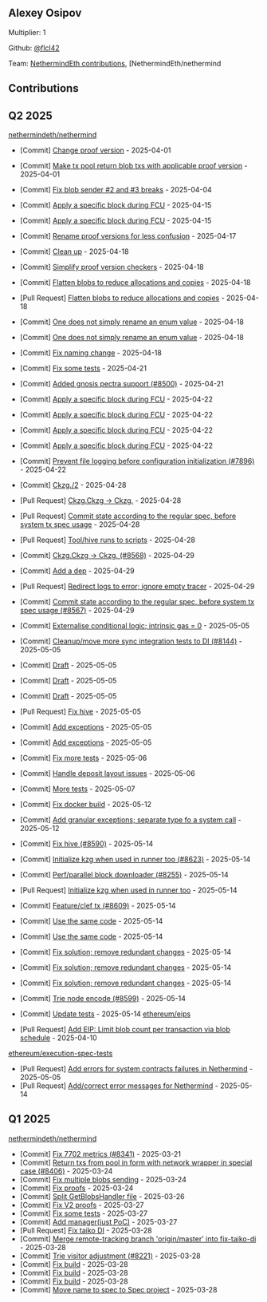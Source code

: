 
## Alexey Osipov
Multiplier: 1

Github: [@flcl42](https://github.com/flcl42)

Team: [NethermindEth contributions](https://github.com/flcl42?org=NethermindEth), [NethermindEth/nethermind

## Contributions

## Q2 2025


[nethermindeth/nethermind](https://github.com/nethermindeth/nethermind)
* [Commit] [Change proof version](https://github.com/NethermindEth/nethermind/commit/b53b9b80cf9798428e72669dd13d9dd60f338cb8) - 2025-04-01
* [Commit] [Make tx pool return blob txs with applicable proof version](https://github.com/NethermindEth/nethermind/commit/56868690de3e59ab22fe279d8ed8713fd5cd2a1f) - 2025-04-01
* [Commit] [Fix blob sender #2 and #3 breaks](https://github.com/NethermindEth/nethermind/commit/d347bc1ea87bbb491e25bb2d7f4fe8bc760ffdf4) - 2025-04-04

* [Commit] [Apply a specific block during FCU](https://github.com/NethermindEth/nethermind/commit/730997e99b1442d136bce4c57e9b49a316a76243) - 2025-04-15
* [Commit] [Apply a specific block during FCU](https://github.com/NethermindEth/nethermind/commit/9b28a8c3523155cde808498ae680138b045fab1f) - 2025-04-15
* [Commit] [Rename proof versions for less confusion](https://github.com/NethermindEth/nethermind/commit/51d4c7306ffe09cde9704bf723632b8a271f7359) - 2025-04-17
* [Commit] [Clean up](https://github.com/NethermindEth/nethermind/commit/6be47786e0619ee4641f100de780bd5621d39d96) - 2025-04-18
* [Commit] [Simplify proof version checkers](https://github.com/NethermindEth/nethermind/commit/b8044b2c1447a6c4ed22c7dfb5942219beee3b09) - 2025-04-18
* [Commit] [Flatten blobs to reduce allocations and copies](https://github.com/NethermindEth/nethermind/commit/32debb939994653a1b65b0a2bcf9add7d1d14bb5) - 2025-04-18
* [Pull Request] [Flatten blobs to reduce allocations and copies](https://github.com/NethermindEth/nethermind/pull/8536) - 2025-04-18
* [Commit] [One does not simply rename an enum value](https://github.com/NethermindEth/nethermind/commit/6bb204043d7f555aeec89288eba272cadfed2c59) - 2025-04-18
* [Commit] [One does not simply rename an enum value](https://github.com/NethermindEth/nethermind/commit/397919f58801fa3b8ab7700f5e4082dfa6680499) - 2025-04-18
* [Commit] [Fix naming change](https://github.com/NethermindEth/nethermind/commit/a3955e2844a8490fdaa54a6f96634ac0f9a48bd3) - 2025-04-18
* [Commit] [Fix some tests](https://github.com/NethermindEth/nethermind/commit/2434fd1fde93ba522f1c45b2d9754d8815907970) - 2025-04-21
* [Commit] [Added gnosis pectra support (#8500)](https://github.com/NethermindEth/nethermind/commit/e6d98a85f536b04ad9804b3cabc97c722702133e) - 2025-04-21
* [Commit] [Apply a specific block during FCU](https://github.com/NethermindEth/nethermind/commit/3e0cbfd301180ddb2710c5d5c5cd96be261dc15f) - 2025-04-22
* [Commit] [Apply a specific block during FCU](https://github.com/NethermindEth/nethermind/commit/859d8346371554a0f5ac22a6548bd9cf5309f613) - 2025-04-22
* [Commit] [Apply a specific block during FCU](https://github.com/NethermindEth/nethermind/commit/10e0c37f0d0dc1c4a6f1ce156a7a2a30aeb5d892) - 2025-04-22
* [Commit] [Apply a specific block during FCU](https://github.com/NethermindEth/nethermind/commit/54ffe8443cf49f79f8d0107904b22f9922a7d457) - 2025-04-22
* [Commit] [Prevent file logging before configuration initialization (#7896)](https://github.com/NethermindEth/nethermind/commit/5af7b415d030e5550d0e1818fbb2ed8403de4482) - 2025-04-22
* [Commit] [Ckzg./2](https://github.com/NethermindEth/nethermind/commit/2d2e8687496ad13fa09b13f488d4d0c3443c2ae0) - 2025-04-28
* [Pull Request] [Ckzg.Ckzg -> Ckzg.](https://github.com/NethermindEth/nethermind/pull/8568) - 2025-04-28
* [Pull Request] [Commit state according to the regular spec, before system tx spec usage](https://github.com/NethermindEth/nethermind/pull/8567) - 2025-04-28
* [Pull Request] [Tool/hive runs to scripts](https://github.com/NethermindEth/nethermind/pull/8565) - 2025-04-28
* [Commit] [Ckzg.Ckzg -> Ckzg. (#8568)](https://github.com/NethermindEth/nethermind/commit/c4927b0c6b8f96e0337ed6ef6e0793231504130c) - 2025-04-29
* [Commit] [Add a dep](https://github.com/NethermindEth/nethermind/commit/c4acf4edd0bedffe4235def0f7902af57fe33439) - 2025-04-29
* [Pull Request] [Redirect logs to error; ignore empty tracer](https://github.com/NethermindEth/nethermind/pull/8569) - 2025-04-29
* [Commit] [Commit state according to the regular spec, before system tx spec usage (#8567)](https://github.com/NethermindEth/nethermind/commit/3d95e638ae43aac01276d12dd60c8225e5807d73) - 2025-04-29
* [Commit] [Externalise conditional logic; intrinsic gas = 0](https://github.com/NethermindEth/nethermind/commit/26d6dc6bdea4b4612e3e74fd1782ff5998df5ec9) - 2025-05-05
* [Commit] [Cleanup/move more sync integration tests to DI (#8144)](https://github.com/NethermindEth/nethermind/commit/dfdd4161d05495c35ff45221b058f250595550a3) - 2025-05-05
* [Commit] [Draft](https://github.com/NethermindEth/nethermind/commit/7a964df0603c83c71e85c6fdd260619930842618) - 2025-05-05
* [Commit] [Draft](https://github.com/NethermindEth/nethermind/commit/eb2e2d031119c70b7748c0ed068b228b203d57f1) - 2025-05-05
* [Commit] [Draft](https://github.com/NethermindEth/nethermind/commit/ac48bbe7c300e13598abf8a260a516f62427d80b) - 2025-05-05
* [Pull Request] [Fix hive](https://github.com/NethermindEth/nethermind/pull/8590) - 2025-05-05
* [Commit] [Add exceptions](https://github.com/NethermindEth/nethermind/commit/1b46a8c85e92054c8c5390377bc1015ebe458f17) - 2025-05-05
* [Commit] [Add exceptions](https://github.com/NethermindEth/nethermind/commit/7661ce598e4eae448ea8b27ff9e06c3a8a6c994e) - 2025-05-05
* [Commit] [Fix more tests](https://github.com/NethermindEth/nethermind/commit/445150e612862225a94ceabdc760920fa861feed) - 2025-05-06
* [Commit] [Handle deposit layout issues](https://github.com/NethermindEth/nethermind/commit/1fe7fb1907b20bbfd87bf855f16bada6732c2beb) - 2025-05-06
* [Commit] [More tests](https://github.com/NethermindEth/nethermind/commit/47bbd5c515ea2a3da61eefb1f1493609bd3d0491) - 2025-05-07
* [Commit] [Fix docker build](https://github.com/NethermindEth/nethermind/commit/31c85287791f32344aa23634b1a29aa3997788e7) - 2025-05-12
* [Commit] [Add granular exceptions; separate type fo a system call](https://github.com/NethermindEth/nethermind/commit/9c0ff54b2d0109c58ae81bd0cf27b68bc4fd0d9f) - 2025-05-12
* [Commit] [Fix hive (#8590)](https://github.com/NethermindEth/nethermind/commit/fc2eabb0133e0f90ef29e064241f059853eea609) - 2025-05-14
* [Commit] [Initialize kzg when used in runner too (#8623)](https://github.com/NethermindEth/nethermind/commit/1d553ad4b39bf362cdcc24fb4ee7dfb94537e07d) - 2025-05-14
* [Commit] [Perf/parallel block downloader (#8255)](https://github.com/NethermindEth/nethermind/commit/8403a084be21c32e3e4461016e9bc008118c1c32) - 2025-05-14
* [Pull Request] [Initialize kzg when used in runner too](https://github.com/NethermindEth/nethermind/pull/8623) - 2025-05-14
* [Commit] [Feature/clef tx (#8609)](https://github.com/NethermindEth/nethermind/commit/e1a56ed897506307e89ef7247a1acf9157abfc47) - 2025-05-14
* [Commit] [Use the same code](https://github.com/NethermindEth/nethermind/commit/392bbf955143110a7dde8701105f7e25d457acd8) - 2025-05-14
* [Commit] [Use the same code](https://github.com/NethermindEth/nethermind/commit/b5ef5e979811793b460ca99c2b5ca53840db11cb) - 2025-05-14
* [Commit] [Fix solution; remove redundant changes](https://github.com/NethermindEth/nethermind/commit/e6bc4f13cb91956607e71f7dc994d75600b6d32e) - 2025-05-14
* [Commit] [Fix solution; remove redundant changes](https://github.com/NethermindEth/nethermind/commit/17ab781666ba93f66ba6ac3835803cdfd5463942) - 2025-05-14
* [Commit] [Fix solution; remove redundant changes](https://github.com/NethermindEth/nethermind/commit/8005fe4ecceb805c4eeb74c0d6b4941876b312f0) - 2025-05-14
* [Commit] [Trie node encode (#8599)](https://github.com/NethermindEth/nethermind/commit/72cefb04861f14c9cf0b84c194b8e100071ee88f) - 2025-05-14
* [Commit] [Update tests](https://github.com/NethermindEth/nethermind/commit/22659555e98c1fa7dd4106cd22ed1eb5c99e6d63) - 2025-05-14
[ethereum/eips](https://github.com/ethereum/eips)
* [Pull Request] [Add EIP: Limit blob count per transaction via blob schedule](https://github.com/ethereum/EIPs/pull/9621) - 2025-04-10

[ethereum/execution-spec-tests](https://github.com/ethereum/execution-spec-tests)
* [Pull Request] [Add errors for system contracts failures in Nethermind](https://github.com/ethereum/execution-spec-tests/pull/1542) - 2025-05-05
* [Pull Request] [Add/correct error messages for Nethermind](https://github.com/ethereum/execution-spec-tests/pull/1602) - 2025-05-14
## Q1 2025

[nethermindeth/nethermind](https://github.com/nethermindeth/nethermind)
* [Commit] [Fix 7702 metrics (#8341)](https://github.com/NethermindEth/nethermind/commit/ec1c1efa8821cd7261d3b26ca8b4771ffcaf3183) - 2025-03-21
* [Commit] [Return txs from pool in form with network wrapper in special case (#8406)](https://github.com/NethermindEth/nethermind/commit/6cac7b232ced32f21fcd800b25a24441bdbb8113) - 2025-03-24
* [Commit] [Fix multiple blobs sending](https://github.com/NethermindEth/nethermind/commit/1ae89a50d1039fe39515e6785bc1bed0a2b147ad) - 2025-03-24
* [Commit] [Fix proofs](https://github.com/NethermindEth/nethermind/commit/5cbe2d24714bd3e5b18aeecf60d1743583966a94) - 2025-03-24
* [Commit] [Split GetBlobsHandler file](https://github.com/NethermindEth/nethermind/commit/89d3271d9391dc4fb1051a14a9a2ba3d4940a801) - 2025-03-26
* [Commit] [Fix V2 proofs](https://github.com/NethermindEth/nethermind/commit/27e57bb943ab7397222c48e01328d9ceb9b08169) - 2025-03-27
* [Commit] [Fix some tests](https://github.com/NethermindEth/nethermind/commit/d3a08eac05deaa203c73bab11cf324b9facf2d11) - 2025-03-27
* [Commit] [Add manager(just PoC)](https://github.com/NethermindEth/nethermind/commit/7658db519c862896c44fb38b66013938f19da23c) - 2025-03-27
* [Pull Request] [Fix taiko DI](https://github.com/NethermindEth/nethermind/pull/8436) - 2025-03-28
* [Commit] [Merge remote-tracking branch 'origin/master' into fix-taiko-di](https://github.com/NethermindEth/nethermind/commit/08b93c0f7bf30e96e3a833bcd0188a282263daef) - 2025-03-28
* [Commit] [Trie visitor adjustment (#8221)](https://github.com/NethermindEth/nethermind/commit/236384ab618eb942ceeb869fd27f516c7c2af49e) - 2025-03-28
* [Commit] [Fix build](https://github.com/NethermindEth/nethermind/commit/dbd867e8de62ff6e5181a3dd44502e581cf6d45f) - 2025-03-28
* [Commit] [Fix build](https://github.com/NethermindEth/nethermind/commit/f99db0acab26f46a7dac3f381081565b03a0ab95) - 2025-03-28
* [Commit] [Fix build](https://github.com/NethermindEth/nethermind/commit/4e85b03182569a940ed8edcd74031d2929d1bf78) - 2025-03-28
* [Commit] [Move name to spec to Spec project](https://github.com/NethermindEth/nethermind/commit/80cc653ad973e93127092dabf6a1dc9718d65d17) - 2025-03-28
